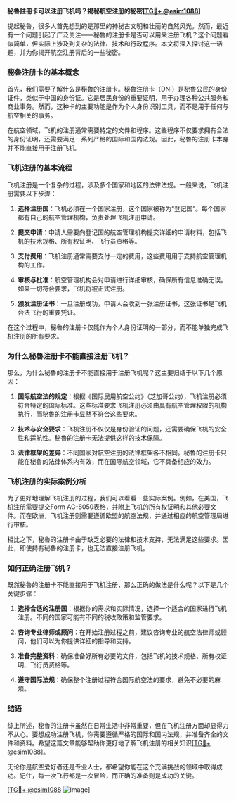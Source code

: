 **秘魯註冊卡可以注册飞机吗？揭秘航空注册的秘密[[TG💪+ @esim1088](https://t.me/s/esim1088)]**

提起秘魯，很多人首先想到的是那里的神秘古文明和壮丽的自然风光。然而，最近有一个问题引起了广泛关注——秘魯的注册卡是否可以用来注册飞机？这个问题看似简单，但实际上涉及到复杂的法律、技术和行政程序。本文将深入探讨这一话题，并为你揭开航空注册背后的一些秘密。

### 秘魯注册卡的基本概念

首先，我们需要了解什么是秘魯的注册卡。秘魯注册卡（DNI）是秘魯公民的身份证件，类似于中国的身份证。它是居民身份的重要证明，用于办理各种公共服务和商业事务。然而，这种卡的主要功能是作为个人身份识别工具，而不是用于任何与航空相关的事务。

在航空领域，飞机的注册通常需要特定的文件和程序。这些程序不仅要求拥有合法的身份证明，还需要满足一系列严格的国际和国内法规。因此，秘魯的注册卡本身并不能直接用于注册飞机。

### 飞机注册的基本流程

飞机注册是一个复杂的过程，涉及多个国家和地区的法律法规。一般来说，飞机注册需要以下步骤：

1. **选择注册国**：飞机必须在一个国家注册，这个国家被称为“登记国”。每个国家都有自己的航空管理机构，负责处理飞机注册申请。
   
2. **提交申请**：申请人需要向登记国的航空管理机构提交详细的申请材料，包括飞机的技术规格、所有权证明、飞行员资格等。

3. **支付费用**：飞机注册通常需要支付一定的费用，这些费用用于支持航空管理机构的工作。

4. **审核与批准**：航空管理机构会对申请进行详细审核，确保所有信息准确无误。如果一切符合要求，飞机将被正式注册。

5. **颁发注册证书**：一旦注册成功，申请人会收到一张注册证书，这张证书是飞机合法飞行的重要凭证。

在这个过程中，秘魯的注册卡仅能作为个人身份证明的一部分，而不能单独完成飞机注册的所有要求。

### 为什么秘魯注册卡不能直接注册飞机？

那么，为什么秘魯的注册卡不能直接用于注册飞机呢？这主要归结于以下几个原因：

1. **国际航空法的规定**：根据《国际民用航空公约》（芝加哥公约），飞机注册必须符合特定的国际标准。这些标准要求飞机注册必须由具有航空管理权限的机构执行，而秘魯的注册卡显然不符合这些要求。

2. **技术与安全要求**：飞机注册不仅仅是身份验证的问题，还需要确保飞机的安全性和适航性。秘魯的注册卡无法提供这样的技术保障。

3. **法律框架的差异**：不同国家对航空注册的法律框架各不相同。秘魯的注册卡只能在秘魯的法律体系内有效，而在国际航空领域，它不具备相应的效力。

### 飞机注册的实际案例分析

为了更好地理解飞机注册的过程，我们可以看看一些实际案例。例如，在美国，飞机注册需要提交Form AC-8050表格，并附上飞机的所有权证明和其他必要文件。而在欧洲，飞机注册则需要遵循欧盟的航空法规，并通过相应的航空管理局进行审核。

相比之下，秘魯的注册卡由于缺乏必要的法律和技术支持，无法满足这些要求。因此，即使持有秘魯的注册卡，也无法直接注册飞机。

### 如何正确注册飞机？

既然秘魯的注册卡不能直接用于飞机注册，那么正确的做法是什么呢？以下是几个关键步骤：

1. **选择合适的注册国**：根据你的需求和实际情况，选择一个适合的国家进行飞机注册。不同的国家可能有不同的税收政策和监管要求。

2. **咨询专业律师或顾问**：在开始注册过程之前，建议咨询专业的航空法律师或顾问，他们可以为你提供详细的指导和支持。

3. **准备完整资料**：确保准备好所有必要的文件，包括飞机的技术规格、所有权证明、飞行员资格等。

4. **遵守国际法规**：确保整个注册过程符合国际航空法的要求，避免不必要的麻烦。

### 结语

综上所述，秘魯的注册卡虽然在日常生活中非常重要，但在飞机注册方面却显得力不从心。要想成功注册飞机，你需要遵循严格的国际和国内法规，并准备齐全的文件和资料。希望这篇文章能够帮助你更好地了解飞机注册的相关知识[[TG💪+ @esim1088](https://t.me/s/esim1088)]。

无论你是航空爱好者还是专业人士，都希望你能在这个充满挑战的领域中取得成功。记住，每一次飞行都是一次冒险，而正确的准备则是成功的关键。

[[TG💪+ @esim1088](https://t.me/s/esim1088) ![Image](https://i.postimg.cc/4NQfJmqS/Snipaste-2025-05-13-00-14-12.png)]